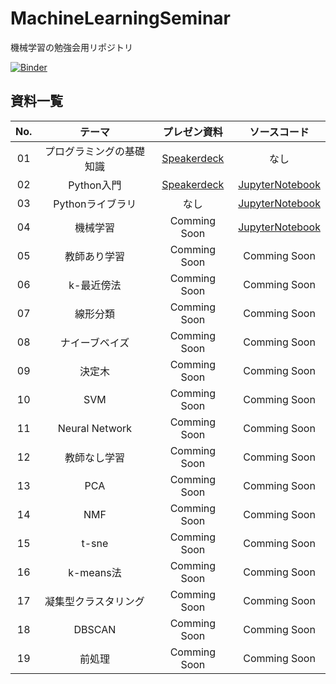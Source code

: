 # MachineLearningSeminar
機械学習の勉強会用リポジトリ

[![Binder](https://mybinder.org/badge_logo.svg)](https://mybinder.org/v2/gh/Utree/MachineLearningSeminar/master)

## 資料一覧
| No. | テーマ | プレゼン資料 | ソースコード |
|:---:|:-------:|:----------:|:----------:|
| 01  | プログラミングの基礎知識 | [Speakerdeck](https://speakerdeck.com/utree/ml-1) | なし |
| 02  | Python入門 | [Speakerdeck](https://speakerdeck.com/utree/ml-2) | [JupyterNotebook](https://github.com/Utree/MachineLearningSeminar/blob/master/02_Python%E5%85%A5%E9%96%80.ipynb) |
| 03  | Pythonライブラリ | なし | [JupyterNotebook](https://github.com/Utree/MachineLearningSeminar/blob/master/03_Python%E3%83%A9%E3%82%A4%E3%83%96%E3%83%A9%E3%83%AA.ipynb) |
| 04  | 機械学習　　     | Comming Soon | [JupyterNotebook](https://github.com/Utree/MachineLearningSeminar/blob/master/04_%E6%A9%9F%E6%A2%B0%E5%AD%A6%E7%BF%92.ipynb) |
| 05  | 教師あり学習　　  | Comming Soon | Comming Soon |
| 06  | k-最近傍法  　   | Comming Soon | Comming Soon |
| 07  | 線形分類　　     | Comming Soon | Comming Soon |
| 08  | ナイーブベイズ    | Comming Soon | Comming Soon |
| 09  | 決定木　　　     | Comming Soon | Comming Soon |
| 10  | SVM            | Comming Soon | Comming Soon |
| 11  | Neural Network | Comming Soon | Comming Soon |
| 12  | 教師なし学習     | Comming Soon | Comming Soon |
| 13  | PCA            | Comming Soon | Comming Soon |
| 14  | NMF            | Comming Soon | Comming Soon |
| 15  | t-sne          | Comming Soon | Comming Soon |
| 16  | k-means法　     | Comming Soon | Comming Soon |
| 17  | 凝集型クラスタリング| Comming Soon | Comming Soon |
| 18  | DBSCAN         | Comming Soon | Comming Soon |
| 19  | 前処理          | Comming Soon | Comming Soon |
